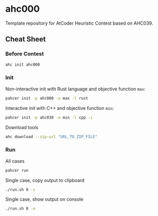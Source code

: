 # ahc000
Template repository for AtCoder Heuristic Contest based on AHC039.

## Cheat Sheet

### Before Contest

```sh
ahc init ahc000
```

### Init

Non-interactive init with Rust language and objective function `max`:
```sh
pahcer init -p ahc000 -o max -l rust
```

Interactive init with C++ and objective function `min`:
```sh
pahcer init -p ahc030 -o min -l cpp -i
```

Download tools
```sh
ahc download --zip-url "URL_TO_ZIP_FILE"
```

### Run

All cases

```sh
pahcer run
```

Single case, copy output to clipboard

```sh
./run.sh 0 -c
```

Single case, show output on console

```sh
./run.sh 0 -o
```
